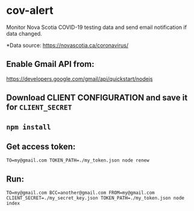# cov-alert
Monitor Nova Scotia COVID-19 testing data and send email notification if data changed.

*Data source: https://novascotia.ca/coronavirus/

## Enable Gmail API from:
https://developers.google.com/gmail/api/quickstart/nodejs

## Download CLIENT CONFIGURATION and save it for `CLIENT_SECRET`

## ```npm install```

## Get access token:
```TO=my@gmail.com TOKEN_PATH=./my_token.json node renew```

## Run:
```TO=my@gmail.com BCC=another@gmail.com FROM=my@gmail.com CLIENT_SECRET=./my_secret_key.json TOKEN_PATH=./my_token.json node index```
